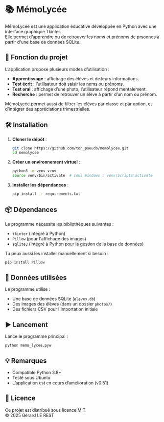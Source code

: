 # 📚 MémoLycée

MémoLycée est une application éducative développée en Python avec une interface graphique Tkinter.  
Elle permet d’apprendre ou de retrouver les noms et prénoms de prsonnes à partir  d'une base de données SQLite.

## 📌 Fonction du projet

L’application propose plusieurs modes d’utilisation :

- **Apprentissage** : affichage des élèves et de leurs informations.
- **Test écrit** : l’utilisateur doit saisir les noms ou prénoms.
- **Test oral** : affichage d’une photo, l’utilisateur répond mentalement.
- **Recherche** : permet de retrouver un élève à partir d’un nom ou prénom.

MémoLycée permet aussi de filtrer les élèves par classe et par option, et d’intégrer des appréciations trimestrielles.

## 🛠️ Installation

1. **Cloner le dépôt** :
   
   ```bash
   git clone https://github.com/ton_pseudo/memolycee.git
   cd memolycee
   ```

2. **Créer un environnement virtuel** :
   
   ```bash
   python3 -m venv venv
   source venv/bin/activate  # sous Windows : venv\Scripts\activate
   ```

3. **Installer les dépendances** :
   
   ```bash
   pip install -r requirements.txt
   ```

## 📦 Dépendances

Le programme nécessite les bibliothèques suivantes :

- `tkinter` (intégré à Python)
- `Pillow` (pour l'affichage des images)
- `sqlite3` (intégré à Python pour la gestion de la base de données)

Tu peux aussi les installer manuellement si besoin :

```bash
pip install Pillow
```

## 📂 Données utilisées

Le programme utilise :

- Une base de données SQLite (`eleves.db`)
- Des images des élèves (dans un dossier `photos/`)
- Des fichiers CSV pour l'importation initiale

## ▶️ Lancement

Lance le programme principal :

```bash
python memo_lycee.pyw
```

## 💡 Remarques

- Compatible Python 3.8+
- Testé sous Ubuntu
- L’application est en cours d’amélioration (v0.51)

## 📄 Licence

Ce projet est distribué sous licence MIT.  
© 2025 Gérard LE REST
